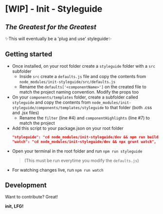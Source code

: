 # [WIP] - Init - Styleguide
## _The Greatest for the Greatest_

✨This will eventually be a 'plug and use' styleguide✨

## Getting started

- Once installed, on your root folder create a `styleguide` folder with a `src` subfolder
    - Inside `src` create a `defaults.js` file and copy the contents from `node_modules/init-styleguide/src/defaults.js`
    - Rename the `defaults['<componentName>']` on the created file to match the project naming convention. Modify the props too
- On your `components/templates` folder, create a subfolder called `styleguide` and copy the contents from `node_modules/init-styleguide/components/templates/styleguide` to that folder (both .css and .jsx files)
    - Rename the `filter` (line #4) and `componentHighlights` (line #7) to match the project     
- Add this script to your package.json on your root folder 
    ```json
    "styleguide": "cd node_modules/init-styleguide/dev && npm run build",
    "watch": "cd node_modules/init-styleguide/dev && npx grunt watch",
    ```
- Open your terminal in the root folder and run `npm run styleguide`
    >(This must be run everytime you modify the `defaults.js`)
- For watching changes live, run `npm run watch`

## Development

Want to contribute? Great!

**init, LFG!**